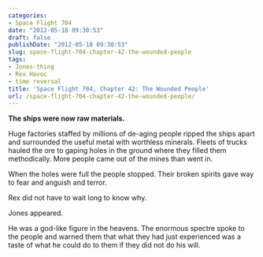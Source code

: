```yaml
---
categories:
- Space Flight 704
date: "2012-05-18 09:30:53"
draft: false
publishDate: "2012-05-18 09:30:53"
slug: space-flight-704-chapter-42-the-wounded-people
tags:
- Jones-thing
- Rex Havoc
- time reversal
title: 'Space Flight 704, Chapter 42: The Wounded People'
url: /space-flight-704-chapter-42-the-wounded-people/
---
```

<div class="timereverse-2">

**The ships were now raw materials.**

Huge factories staffed by millions of de-aging people ripped the ships
apart and surrounded the useful metal with worthless minerals. Fleets of
trucks hauled the ore to gaping holes in the ground where they filled
them methodically. More people came out of the mines than went in.

When the holes were full the people stopped. Their broken spirits gave
way to fear and anguish and terror.

Rex did not have to wait long to know why.

Jones appeared.

He was a god-like figure in the heavens. The enormous spectre spoke to
the people and warned them that what they had just experienced was a
taste of what he could do to them if they did not do his will.

</div>